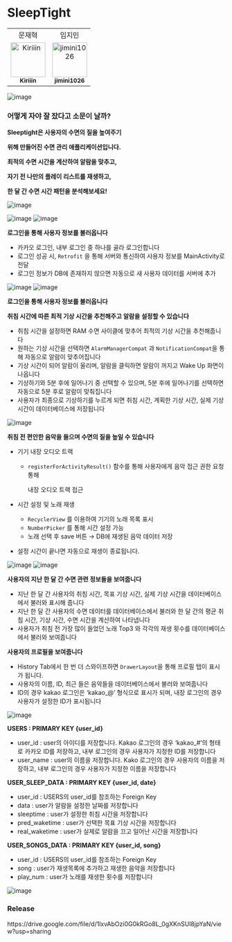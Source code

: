 <h1>SleepTight</h1>


<div>
  <table>
  <tr>
    <td align="center">
      문재혁
    </td>    
    <td align="center">
      임지민
    </td>
  </tr>
  <tr>
    <td align="center">
      <a href="https://github.com/Kiriiin">
        <img src="https://github.com/Kiriiin.png" width="80" alt="Kiriiin"/>
        <br/>
        <sub><b>Kiriiin</b></sub>
      </a>
      <br/>
    </td>
    <td align="center">
      <a href="https://github.com/jimini1026">
        <img src="https://github.com/jimini1026.png" width="80" alt="jimini1026"/>
        <br/>
        <sub><b>jimini1026</b></sub>
      </a>
      <br/>
    </td>
</table>
</div>


![image](https://github.com/jimini1026/Kaist_Week2_Sleeptight_front/assets/128363259/899269c5-fa4b-4e5f-9806-8a23c4d7cd7e)


### **어떻게 자야 잘 잤다고 소문이 날까?**

**Sleeptight은 사용자의 수면의 질을 높여주기**

**위해 만들어진 수면 관리 애플리케이션입니다.**

**최적의 수면 시간을 계산하여 알람을 맞추고,**

**자기 전 나만의 플레이 리스트를 재생하고,**

**한 달 간 수면 시간 패턴을 분석해보세요!**



![image](https://github.com/jimini1026/Kaist_Week2_Sleeptight_front/assets/128363259/c21217ba-8341-4d43-8552-fed21e6fb395)

![image](https://github.com/jimini1026/Kaist_Week2_Sleeptight_front/assets/128363259/351b2b51-c511-415a-a00a-6f3f20d18ebb)
![image](https://github.com/jimini1026/Kaist_Week2_Sleeptight_front/assets/128363259/274dd897-457c-4e5f-b7be-0945b9783b60)


**로그인을 통해 사용자 정보를 불러옵니다**

- 카카오 로그인, 내부 로그인 중 하나를 골라 로그인합니다
- 로그인 성공 시, `Retrofit` 을 통해 서버와 통신하여 사용자 정보를 MainActivity로 전달
- 로그인 정보가 DB에 존재하지 않으면 자동으로 새 사용자 데이터를 서버에 추가


![image](https://github.com/jimini1026/Kaist_Week2_Sleeptight_front/assets/128363259/8768047f-2322-451b-80c1-7c3da3ad9572)
![image](https://github.com/jimini1026/Kaist_Week2_Sleeptight_front/assets/128363259/c5c190ff-c4f8-41dc-86a5-f0fffb5f0c92)

**로그인을 통해 사용자 정보를 불러옵니다**

**취침 시간에 따른 최적 기상 시간을 추천해주고 알람을 설정할 수 있습니다**

- 취침 시간을 설정하면 RAM 수면 사이클에 맞추어 최적의 기상 시간을 추천해줍니다
- 원하는 기상 시간을 선택하면 `AlarmManagerCompat` 과 `NotificationCompat`을 통해 자동으로 알람이 맞추어집니다
- 기상 시간이 되어 알람이 울리며, 알람을 클릭하면 알람이 꺼지고 Wake Up 화면이 나옵니다
- 기상하기와 5분 후에 일어나기 중 선택할 수 있으며, 5분 후에 일어나기를 선택하면 자동으로 5분 후로 알람이 맞춰집니다
- 사용자가 최종으로 기상하기를 누르게 되면 취침 시간, 계획한 기상 시간, 실제 기상 시간이 데이터베이스에 저장됩니다


![image](https://github.com/jimini1026/Kaist_Week2_Sleeptight_front/assets/128363259/2c94d5ac-021e-471f-a98d-aa19c7685416)


**취침 전 편안한 음악을 들으며 수면의 질을 높일 수 있습니다**

- 기기 내장 오디오 트랙
    - `registerForActivityResult()` 함수를 통해 사용자에게 음악 접근 권한 요청 통해
        
        내장 오디오 트랙 접근
        
- 시간 설정 및 노래 재생
    - `RecyclerView` 를 이용하여 기기의 노래 목록 표시
    - `NumberPicker` 를 통해 시간 설정 가능
    - 노래 선택 후 save 버튼 → DB에 재생된 음악 데이터 저장
- 설정 시간이 끝나면 자동으로 재생이 종료됩니다.


![image](https://github.com/jimini1026/Kaist_Week2_Sleeptight_front/assets/128363259/c0ae97c3-db71-4fc7-9a7c-9c0ccc7a126e)
![image](https://github.com/jimini1026/Kaist_Week2_Sleeptight_front/assets/128363259/0e20de74-9629-4c57-bda7-6ba8f84619bd)


**사용자의 지난 한 달 간 수면 관련 정보들을 보여줍니다**

- 지난 한 달 간 사용자의 취침 시간, 목표 기상 시간, 실제 기상 시간을 데이터베이스에서 불러와 표시해 줍니다
- 지난 한 달 간 사용자의 수면 데이터를 데이터베이스에서 불러와  한 달 간의 평균 취침 시간, 기상 시간, 수면 시간을 계산하여 나타냅니다
- 사용자가 취침 전 가장 많이 들었던 노래 Top3 와 각각의 재생 횟수를 데이터베이스에서 불러와 보여줍니다

**사용자의 프로필을 보여줍니다**

- History Tab에서 한 번 더 스와이프하면 `DrawerLayout`을 통해 프로필 탭이 표시가 됩니다.
- 사용자의 이름, ID, 최근 들은 음악들을 데이터베이스에서 불러와 보여줍니다
- ID의 경우 kakao 로그인은 ‘kakao_@’ 형식으로 표시가 되며, 내장 로그인의 경우 사용자가 설정한 ID가 표시됩니다


![image](https://github.com/jimini1026/Kaist_Week2_Sleeptight_front/assets/128363259/015b4498-f693-4dc2-b92b-3a819c2d0dbc)


**USERS : PRIMARY KEY {user_id}**

- user_id : user의 아이디를 저장합니다. Kakao 로그인의 경우 ‘kakao_#’의 형태로 카카오 ID를 저장하고, 내부 로그인의 경우 사용자가 지정한 ID를 저장합니다
- user_name : user의 이름을 저장합니다. Kako 로그인의 경우 사용자의 이름을 저장하고, 내부 로그인의 경우 사용자가 지정한 이름을 저장합니다

**USER_SLEEP_DATA : PRIMARY KEY {user_id, date}**

- user_id : USERS의 user_id를 참조하는 Foreign Key
- data : user가 알람을 설정한 날짜를 저장합니다
- sleeptime : user가 설정한 취침 시간을 저장합니다
- pred_waketime : user가 선택한 목표 기상 시간을 저장합니다
- real_waketime : user가 실제로 알람을 끄고 일어난 시간을 저장합니다

**USER_SONGS_DATA : PRIMARY KEY {user_id, song}**

- user_id : USERS의 user_id를 참조하는 Foreign Key
- song : user가 재생목록에 추가하고 재생한 음악을 저장합니다
- play_num : user가 노래를 재생한 횟수를 저장합니다


![image](https://github.com/jimini1026/Kaist_Week2_Sleeptight_front/assets/128363259/ad97f99b-55dc-42e0-acec-93fdf067a4d0)

<h3>Release</h3>
https://drive.google.com/file/d/1lxvAbOzi0G0kRGo8L_0gXKnSUl8jpYaN/view?usp=sharing
